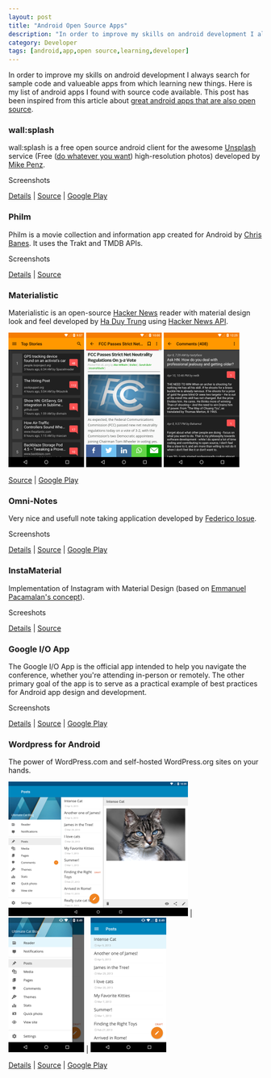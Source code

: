 ```yaml
---
layout: post
title: "Android Open Source Apps"
description: "In order to improve my skills on android development I always search for sample code and valueable apps from which learning new things. ..."
category: Developer
tags: [android,app,open source,learning,developer]
---
```


In order to improve my skills on android development I always search for sample code and valueable apps from which learning new things.
Here is my list of android apps I found with source code available. 
This post has been inspired from this article about [great android apps that are also open source](http://blog.interstellr.com/post/39321551640/14-great-android-apps-that-are-also-open-source).

### wall:splash
wall:splash is a free open source android client for the awesome [Unsplash](https://unsplash.com/) service (Free ([do whatever you want](https://unsplash.com/license)) high-resolution photos) developed by [Mike Penz](https://github.com/mikepenz).

Screenshots

[Details](http://wallsplashapp.com/) | [Source](https://github.com/mikepenz/wall-splash-android) | [Google Play](https://play.google.com/store/apps/details?id=com.mikepenz.unsplash)

### Philm
Philm is a movie collection and information app created for Android by [Chris Banes](http://chris.banes.me). It uses the Trakt and TMDB APIs. 

Screenshots

[Details](http://chris.banes.me/2014/06/18/philm-is-now-open-source/) | [Source](https://github.com/chrisbanes/philm)

### Materialistic
Materialistic is an open-source [Hacker News](https://news.ycombinator.com/) reader with material design look and feel developed by [Ha Duy Trung](https://hidroh.github.io/) using [Hacker News API](https://github.com/HackerNews/API).

![screenshot 1](/images/posts/materialistic-01.png) ![screenshot 2](/images/posts/materialistic-02.png) ![screenshot 3](/images/posts/materialistic-03.png)

[Source](https://github.com/hidroh/materialistic) | [Google Play](https://play.google.com/store/apps/details?id=io.github.hidroh.materialistic&hl=en)

### Omni-Notes
Very nice and usefull note taking application developed by [Federico Iosue](https://github.com/federicoiosue).

Screenshots

[Details](http://federicoiosue.github.io/Omni-Notes/) | [Source](https://github.com/federicoiosue/Omni-Notes) | [Google Play](https://play.google.com/store/apps/details?id=it.feio.android.omninotes)

### InstaMaterial
Implementation of Instagram with Material Design (based on [Emmanuel Pacamalan's concept](https://www.youtube.com/watch?v=ojwdmgmdR_Q)).

Screeshots

[Details](http://frogermcs.github.io/Instagram-with-Material-Design-concept-is-getting-real-the-summary/) | [Source](https://github.com/frogermcs/InstaMaterial)

### Google I/O App
The Google I/O App is the official app intended to help you navigate the conference, whether you're attending in-person or remotely.
The other primary goal of the app is to serve as a practical example of best practices for Android app design and development.

Screenshots

[Details](http://android-developers.blogspot.de/2014/07/google-io-2014-app-source-code-now.html) | [Source](https://github.com/google/iosched) | [Google Play](https://play.google.com/store/apps/details?id=com.google.samples.apps.iosched)

### Wordpress for Android
The power of WordPress.com and self-hosted WordPress.org sites on your hands.

![screenshot 1](/images/posts/wordpress-01.png) | ![screenshot 2](/images/posts/wordpress-02.png) | ![screenshot 3](/images/posts/wordpress-03.png)

[Details](https://apps.wordpress.org/) | [Source](https://github.com/wordpress-mobile/WordPress-Android) | [Google Play](https://play.google.com/store/apps/details?id=org.wordpress.android)


